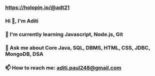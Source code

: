 
### https://holopin.io/@adt21
### Hi 👋, I'm Aditi
### 🌱 I'm currently learning Javascript, Node.js, Git
### 💬 Ask me about Core Java, SQL, DBMS, HTML, CSS, JDBC, MongoDB, DSA
### 📫 How to reach me: aditi.paul248@gmail.com
<!--
**adt21/adt21** is a ✨ _special_ ✨ repository because its `README.md` (this file) appears on your GitHub profile.

Here are some ideas to get you started:

- 🔭 I’m currently working on ...
- 🌱 I’m currently learning ...
- 👯 I’m looking to collaborate on ...
- 🤔 I’m looking for help with ...
- 💬 Ask me about ...
- 📫 How to reach me: ...
- 😄 Pronouns: ...
- ⚡ Fun fact: ...
-->
